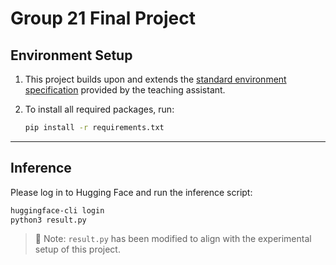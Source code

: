 # Group 21 Final Project

## Environment Setup

1. This project builds upon and extends the [standard environment specification](https://hackmd.io/@ccyangus/Hkux8-5syg) provided by the teaching assistant.
2. To install all required packages, run:

   ```bash
   pip install -r requirements.txt
   ```

---

## Inference

Please log in to Hugging Face and run the inference script:

```bash
huggingface-cli login
python3 result.py
```

> 📌 Note: `result.py` has been modified to align with the experimental setup of this project.

